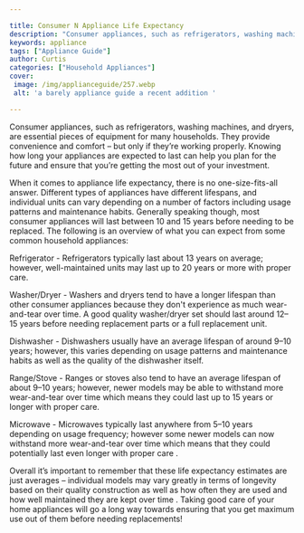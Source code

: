 ```yaml
---

title: Consumer N Appliance Life Expectancy
description: "Consumer appliances, such as refrigerators, washing machines, and dryers, are essential pieces of equipment for many households. T...see more"
keywords: appliance
tags: ["Appliance Guide"]
author: Curtis
categories: ["Household Appliances"]
cover: 
 image: /img/applianceguide/257.webp
 alt: 'a barely appliance guide a recent addition '

---
```


Consumer appliances, such as refrigerators, washing machines, and dryers, are essential pieces of equipment for many households. They provide convenience and comfort – but only if they’re working properly. Knowing how long your appliances are expected to last can help you plan for the future and ensure that you’re getting the most out of your investment.

When it comes to appliance life expectancy, there is no one-size-fits-all answer. Different types of appliances have different lifespans, and individual units can vary depending on a number of factors including usage patterns and maintenance habits. Generally speaking though, most consumer appliances will last between 10 and 15 years before needing to be replaced. The following is an overview of what you can expect from some common household appliances:

Refrigerator - Refrigerators typically last about 13 years on average; however, well-maintained units may last up to 20 years or more with proper care.

Washer/Dryer - Washers and dryers tend to have a longer lifespan than other consumer appliances because they don't experience as much wear-and-tear over time. A good quality washer/dryer set should last around 12–15 years before needing replacement parts or a full replacement unit. 

Dishwasher - Dishwashers usually have an average lifespan of around 9–10 years; however, this varies depending on usage patterns and maintenance habits as well as the quality of the dishwasher itself. 

Range/Stove - Ranges or stoves also tend to have an average lifespan of about 9–10 years; however, newer models may be able to withstand more wear-and-tear over time which means they could last up to 15 years or longer with proper care. 

Microwave - Microwaves typically last anywhere from 5–10 years depending on usage frequency; however some newer models can now withstand more wear-and-tear over time which means that they could potentially last even longer with proper care .

Overall it’s important to remember that these life expectancy estimates are just averages – individual models may vary greatly in terms of longevity based on their quality construction as well as how often they are used and how well maintained they are kept over time . Taking good care of your home appliances will go a long way towards ensuring that you get maximum use out of them before needing replacements!
